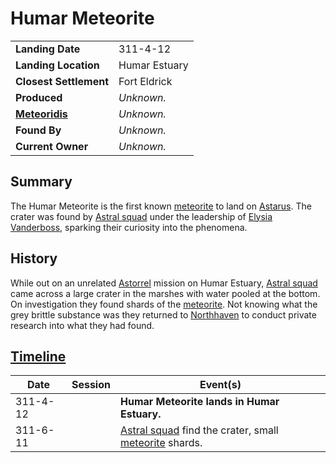 # Humar Meteorite

|||
| --- | --- |
| **Landing Date** | 311-4-12 | meteor.1
| **Landing Location** | Humar Estuary |
| **Closest Settlement** | Fort Eldrick |
| **Produced** | *Unknown.* |
| **[Meteoridis](../../../mechanics/roleplay/meteoridis.md)** | *Unknown.* |
| **Found By** | *Unknown.* |
| **Current Owner** | *Unknown.* |

## Summary

The Humar Meteorite is the first known [meteorite](../meteorite.md) to land on [Astarus](../../../planes/astarus.md). The crater was found by [Astral squad](../../../organisations/astorrel/squads/astral-squad.md) under the leadership of [Elysia Vanderboss](../../../characters/elysia-vanderboss.md), sparking their curiosity into the phenomena.

## History

While out on an unrelated [Astorrel](../../../organisations/astorrel/astorrel.md) mission on Humar Estuary, [Astral squad](../../../organisations/astorrel/squads/astral-squad.md) came across a large crater in the marshes with water pooled at the bottom. On investigation they found shards of the [meteorite](../meteorite.md). Not knowing what the grey brittle substance was they returned to [Northhaven](../../../places/cities/northhaven.md) to conduct private research into what they had found.

## [Timeline](../../../history/timeline.md)

| Date | Session | Event(s) |
| --- |:---:| --- |
| 311-4-12 | | **Humar Meteorite lands in Humar Estuary.** |
| 311-6-11 | | [Astral squad](../../../organisations/astorrel/squads/astral-squad.md) find the crater, small [meteorite](../meteorite.md) shards. |
